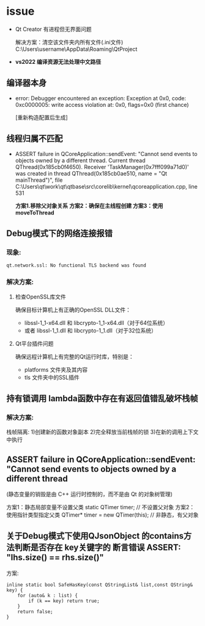 # issue

- Qt Creator 有进程但无界面问题

	解决方案：清空该文件夹内所有文件(.ini文件)
	C:\Users\username\AppData\Roaming\QtProject 

- **vs2022 编译资源无法处理中文路径**


## 编译器本身
- error: Debugger encountered an exception: Exception at 0x0, code: 0xc0000005: write access violation at: 0x0, flags=0x0 (first chance)

	[重新构造配置后生成]

## 线程归属不匹配
- ASSERT failure in QCoreApplication::sendEvent: "Cannot send events to objects owned by a different thread. Current thread QThread(0x185cb0f4650). Receiver 'TaskManager(0x7fff099a71d0)' was created in thread QThread(0x185cb0ae510, name = "Qt mainThread")", file C:\Users\qt\work\qt\qtbase\src\corelib\kernel\qcoreapplication.cpp, line 531

    **方案1.移除父对象关系**
	**方案2：确保在主线程创建 方案3：使用moveToThread**

## Debug模式下的网络连接报错

### 现象:
	qt.network.ssl: No functional TLS backend was found
### 解决方案:
1. 检查OpenSSL库文件

	确保目标计算机上有正确的OpenSSL DLL文件：

	- libssl-1_1-x64.dll 和 libcrypto-1_1-x64.dll（对于64位系统）
	- 或者 libssl-1_1.dll 和 libcrypto-1_1.dll（对于32位系统）

2. Qt平台插件问题

	确保远程计算机上有完整的Qt运行时库，特别是：

	- platforms 文件夹及其内容
	- tls 文件夹中的SSL插件

## 持有锁调用 lambda函数中存在有返回值错乱破坏栈帧
### 解决方案:
栈帧隔离: 1)创建新的函数对象副本 2)完全释放当前栈帧的锁 3)在新的调用上下文中执行

## ASSERT failure in QCoreApplication::sendEvent: "Cannot send events to objects owned by a different thread
(静态变量的销毁是由 C++ 运行时控制的，而不是由 Qt 的对象树管理)

方案1：静态局部变量不设置父类
static QTimer timer;  // 不设置父对象
方案2：使用指针类型指定父类
QTimer* timer = new QTimer(this);  // 非静态，有父对象


## 关于Debug模式下使用QJsonObject 的contains方法判断是否存在 key关键字的 断言错误 **ASSERT: "lhs.size() == rhs.size()"**

方案:
```
inline static bool SafeHasKey(const QStringList& list,const QString& key) {
    for (auto& k : list) {
        if (k == key) return true;
    }
    return false;
}
```